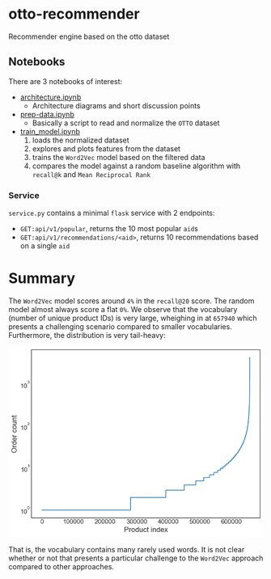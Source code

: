 # otto-recommender
Recommender engine based on the otto dataset


## Notebooks

There are 3 notebooks of interest:

* [architecture.ipynb](./architecture.ipynb)
  * Architecture diagrams and short discussion points
* [prep-data.ipynb](./prep-data.ipynb)
  * Basically a script to read and normalize the `OTTO` dataset
* [train_model.ipynb](./train_model.ipynb)
  1. loads the normalized dataset
  2. explores and plots features from the dataset
  3. trains the `Word2Vec` model based on the filtered data
  4. compares the model against a random baseline algorithm with `recall@k` and `Mean Reciprocal Rank`


### Service

`service.py` contains a minimal `flask` service with 2 endpoints:

* `GET:api/v1/popular`, returns the 10 most popular `aid`s
* `GET:api/v1/recommendations/<aid>`, returns 10 recommendations based on a single `aid`

# Summary

The `Word2Vec` model scores around `4%` in the `recall@20` score. The random model almost always score a flat `0%`. We observe that the vocabulary (number of unique product IDs) is very large, wheighing in at `657940` which presents a challenging scenario compared to smaller vocabularies. Furthermore, the distribution is very tail-heavy:

![](aid_counts.png)

That is, the vocabulary contains many rarely used words. It is not clear whether or not that presents a particular challenge to the `Word2Vec` approach compared to other approaches.